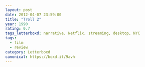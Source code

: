 ```yaml
---
layout: post 
date: 2012-04-07 23:59:00
title: "Troll 2"
year: 1990
rating: 0.7
tags_letterboxd: narrative, Netflix, streaming, desktop, NYC
tags:
  - film
  - review
category: Letterboxd
canonical: https://boxd.it/9avh
---
```

